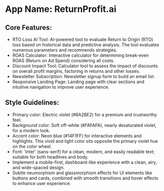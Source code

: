 # **App Name**: ReturnProfit.ai

## Core Features:

- RTO Loss AI Tool: AI-powered tool to evaluate Return to Origin (RTO) loss based on historical data and predictive analysis. The tool evaluates numerous parameters and recommends strategies.
- ROAS Calculator: Interactive calculator for determining break-even ROAS (Return on Ad Spend) considering all costs.
- Discount Impact Tool: Calculator tool to assess the impact of discounts on overall profit margins, factoring in returns and other losses.
- Newsletter Subscription: Newsletter signup form to build an email list.
- Responsive Landing Page: Landing page with clear sections and intuitive navigation to improve user experience.

## Style Guidelines:

- Primary color: Electric violet (#8A2BE2) for a premium and trustworthy feel.
- Background color: Soft off-white (#FAFAFA), nearly desaturated violet, for a modern look.
- Accent color: Neon blue (#14F1FF) for interactive elements and highlights. This vivid and light color sits opposite the primary violet hue on the color wheel.
- Font: 'Inter' (sans-serif) for a clean, modern, and easily readable text; suitable for both headlines and body.
- Implement a mobile-first, dashboard-like experience with a clean, airy, and wide-spaced design.
- Subtle neumorphism and glassmorphism effects for UI elements like buttons and cards, combined with smooth transitions and hover effects to enhance user experience.